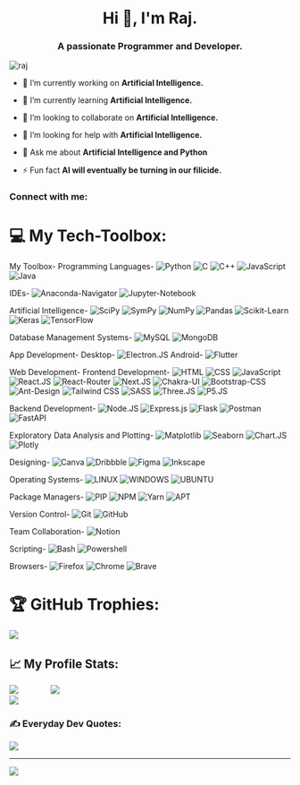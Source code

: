 <!-- ### Hi there 👋 -->

<h1 align="center">Hi 👋, I'm Raj.</h1>
<h3 align="center">A passionate Programmer and Developer.</h3>

<p align="left"> <img src="https://komarev.com/ghpvc/?username=raj&label=Profile%20views&color=0e75b6&style=flat" alt="raj" /> </p>

- 🔭 I’m currently working on **Artificial Intelligence.**

- 🌱 I’m currently learning **Artificial Intelligence.**

- 👯 I’m looking to collaborate on **Artificial Intelligence.**

- 🤝 I’m looking for help with **Artificial Intelligence.**

- 💬 Ask me about **Artificial Intelligence and Python**

- ⚡ Fun fact **AI will eventually be turning in our filicide.**

<h3 align="left">Connect with me:</h3>
<p align="left">
</p>


<!---------------------------------------------------------------------------------- Techbox Below  -------------------------------------------------------------->

# 💻 My Tech-Toolbox:
️My Toolbox-
Programming Languages- ![Python](https://img.shields.io/badge/Python-%2344A833.svg?style=flat&logo=python&logoColor=white) ![C](https://img.shields.io/badge/C-%2300599C.svg?style=flat&logo=c&logoColor=white) ![C++](https://img.shields.io/badge/C++-%2300599C.svg?style=flat&logo=c%2B%2B&logoColor=white) ![JavaScript](https://img.shields.io/badge/JavaScript-%2300599C.svg?style=flat&logo=JavaScipt%2B%2B&logoColor=white) ![Java](https://img.shields.io/badge/Java-%2300599C.svg?style=flat&logo=Java%2B%2B&logoColor=white)

IDEs- ![Anaconda-Navigator](https://img.shields.io/badge/Anaconda_Navigator-%2344A833.svg?style=flat&logo=anaconda&logoColor=white) ![Jupyter-Notebook](https://img.shields.io/badge/Jupyter_Notebook-orange.svg?style=flat&logo=jupyter&logoColor=white)

Artificial Intelligence- ![SciPy](https://img.shields.io/badge/SciPy-%230C55A5.svg?style=flat&logo=scipy&logoColor=%white) ![SymPy](https://img.shields.io/badge/SymPy-%2344A833.svg?style=flat&logo=sympy&logoColor=%white) ![NumPy](https://img.shields.io/badge/NumPy-%23013243.svg?style=flat&logo=numpy&logoColor=white) ![Pandas](https://img.shields.io/badge/Pandas-%23150458.svg?style=flat&logo=pandas&logoColor=white) ![Scikit-Learn](https://img.shields.io/badge/Scikit--Learn-%23F7931E.svg?style=flat&logo=scikit-learn&logoColor=white) ![Keras](https://img.shields.io/badge/Keras-%23D00000.svg?style=flat&logo=Keras&logoColor=white) ![TensorFlow](https://img.shields.io/badge/TensorFlow-%23FF6F00.svg?style=flat&logo=TensorFlow&logoColor=white)

Database Management Systems- ![MySQL](https://img.shields.io/badge/MySQL-%230C55A5.svg?style=flat&logo=mysql&logoColor=white) ![MongoDB](https://img.shields.io/badge/MongoDB-%234ea94b.svg?style=flat&logo=mongodb&logoColor=white)

App Development-
Desktop- ![Electron.JS](https://img.shields.io/badge/Electron.JS-191970?style=flat&logo=Electron&logoColor=white)
Android- ![Flutter](https://img.shields.io/badge/Flutter-%2302569B.svg?style=flat&logo=Flutter&logoColor=white)

Web Development-
Frontend Development- ![HTML](https://img.shields.io/badge/HTML-orange.svg?style=flat&logo=html5&logoColor=%2361DAFB) ![CSS](https://img.shields.io/badge/CSS-%2361DAFB.svg?style=flat&logo=css3&logoColor=darkblue) ![JavaScript](https://img.shields.io/badge/JavaScript-black.svg?style=flat&logo=javascript&logoColor=%black) ![React.JS](https://img.shields.io/badge/React.JS-%2320232a.svg?style=flat&logo=react&logoColor=%2361DAFB) ![React-Router](https://img.shields.io/badge/React_Router-CA4245?style=flat&logo=react-router&logoColor=white) ![Next.JS](https://img.shields.io/badge/Next.JS-black?style=flat&logo=next.js&logoColor=white) ![Chakra-UI](https://img.shields.io/badge/Chakra_UI-%234ED1C5.svg?style=flat&logo=chakraui&logoColor=white) ![Bootstrap-CSS](https://img.shields.io/badge/Bootstrap_CSS-%23563D7C.svg?style=flat&logo=bootstrap&logoColor=white) ![Ant-Design](https://img.shields.io/badge/-AntDesign-%230170FE?style=flat&logo=ant-design&logoColor=white) ![Tailwind CSS](https://img.shields.io/badge/-Tailwind_CSS-%2300C4CC?style=flat&logo=tailwind-css&logoColor=white) ![SASS](https://img.shields.io/badge/SASS-hotpink.svg?style=flat&logo=SASS&logoColor=white) ![Three.JS](https://img.shields.io/badge/Three.JS-black?style=flat&logo=three.js&logoColor=white) ![P5.JS](https://img.shields.io/badge/P5.JS-ED225D?style=flat&logo=p5.js&logoColor=FFFFFF)

Backend Development- ![Node.JS](https://img.shields.io/badge/Node.JS-6DA55F?style=flat&logo=node.js&logoColor=white) ![Express.js](https://img.shields.io/badge/Express.JS-%23404d59.svg?style=flat&logo=express&logoColor=%2361DAFB) ![Flask](https://img.shields.io/badge/Flask-%23000.svg?style=flat&logo=flask&logoColor=white) ![Postman](https://img.shields.io/badge/Postman-FF6C37?style=flat&logo=postman&logoColor=white) ![FastAPI](https://img.shields.io/badge/FastAPI-005571?style=flat&logo=fastapi)

Exploratory Data Analysis and Plotting- ![Matplotlib](https://img.shields.io/badge/Matplotlib-blue.svg?style=flat&logo=plotly&logoColor=white) ![Seaborn](https://img.shields.io/badge/Seaborn-%233F4F75.svg?style=flat&logo=seaborn&logoColor=white) ![Chart.JS](https://img.shields.io/badge/Chart.JS-F5788D.svg?style=flat&logo=chart.js&logoColor=white) ![Plotly](https://img.shields.io/badge/Plotly-%233F4F75.svg?style=flat&logo=plotly&logoColor=white) 

Designing- ![Canva](https://img.shields.io/badge/Canva-%2300C4CC.svg?style=flat&logo=Canva&logoColor=white) ![Dribbble](https://img.shields.io/badge/Dribbble-EA4C89?style=flat&logo=dribbble&logoColor=white) ![Figma](https://img.shields.io/badge/Figma-%23F24E1E.svg?style=flat&logo=figma&logoColor=white) ![Inkscape](https://img.shields.io/badge/Inkscape-e0e0e0?style=flat&logo=inkscape&logoColor=080A13)

Operating Systems- ![LINUX](https://img.shields.io/badge/Linux-FCC624?style=flat&logo=linux&logoColor=black) ![WINDOWS](https://img.shields.io/badge/Windows-blue?style=flat&logo=windows&logoColor=white) ![UBUNTU](https://img.shields.io/badge/Ubuntu-purple?style=flat&logo=ubuntu&logoColor=black)

Package Managers- ![PIP](https://img.shields.io/badge/PIP-%2300599C.svg?style=flat&logo=python&logoColor=white) ![NPM](https://img.shields.io/badge/NPM-%23D00000.svg?style=flat&logo=npm&logoColor=white) ![Yarn](https://img.shields.io/badge/yarn-%232C8EBB.svg?style=flat&logo=yarn&logoColor=white) ![APT](https://img.shields.io/badge/APT-purple.svg?style=flat&logo=linux&logoColor=white)

Version Control- ![Git](https://img.shields.io/badge/Git-%23000000.svg?style=flat&logo=git&logoColor=orange) ![GitHub](https://img.shields.io/badge/GitHub-purple.svg?style=flat&logo=github&logoColor=white) 

Team Collaboration- ![Notion](https://img.shields.io/badge/Notion-%23000000.svg?style=flat&logo=notion&logoColor=white)

Scripting- ![Bash](https://img.shields.io/badge/Bash-%2344A833.svg?style=flat&logo=gnubash&logoColor=black) ![Powershell](https://img.shields.io/badge/Powershell-%232C8EBB.svg?style=flat&logo=powershell&logoColor=darkblue)

Browsers- ![Firefox](https://img.shields.io/badge/Firefox-blue.svg?style=flat&logo=firefox&logoColor=orange) ![Chrome](https://img.shields.io/badge/Chrome-darkblue.svg?style=flat&logo=google-chrome&logoColor=white) ![Brave](https://img.shields.io/badge/Brave-purple.svg?style=flat&logo=brave&logoColor=white)


<!----------------------------------------------------------------------- Trophies Below  ------------------------------------------------------------------->


# 🏆 GitHub Trophies:
![](https://github-profile-trophy.vercel.app/?username=X&theme=algolia&no-frame=false&no-bg=false&margin-w=4)

## 📈 My Profile Stats:
![](https://github-readme-stats.vercel.app/api?username=Raj-101&theme=algolia&hide_border=false&include_all_commits=false&count_private=false)&emsp; &emsp; &emsp; &nbsp;![](https://github-readme-streak-stats.herokuapp.com/?user=Raj-101&theme=algolia&hide_border=false)<br/>
![](https://github-readme-stats.vercel.app/api/top-langs/?username=Raj-101&theme=algolia&hide_border=false&include_all_commits=false&count_private=false&layout=compact)

### ✍️ Everyday Dev Quotes:
![](https://quotes-github-readme.vercel.app/api?type=horizontal&theme=tokyonight)

---
[![](https://visitcount.itsvg.in/api?id=X&icon=1&color=1)](https://visitcount.itsvg.in)

<!-- Proudly created with GPRM ( https://gprm.itsvg.in ) -->

<!-- <img align="left" src="https://github-readme-stats.vercel.app/api/top-langs?username=raj&show_icons=true&locale=en&layout=compact&theme=algolia" alt="raj" />

<!-- &nbsp;<img align="center" src="https://github-readme-stats.vercel.app/api?username=raj&show_icons=true&locale=en&theme=algolia" alt="raj" /> -->

<!-- <img align="center" src="https://github-readme-streak-stats.herokuapp.com/?user=raj&theme=algolia" alt="raj" />

![Raj's GitHub stats](https://github-readme-stats.vercel.app/api?username=Raj-101&theme=algolia&show_icons=true) -->

<!--
**Raj-101/Raj-101** is a ✨ _special_ ✨ repository because its `README.md` (this file) appears on your GitHub profile.

Here are some ideas to get you started:

- 🔭 I’m currently working on ...
- 🌱 I’m currently learning ...
- 👯 I’m looking to collaborate on ...
- 🤔 I’m looking for help with ...
- 💬 Ask me about ...
- 📫 How to reach me: ...
- 😄 Pronouns: ...
- ⚡ Fun fact: ...
-->
